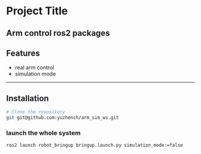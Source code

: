 # Project Title

Arm control ros2 packages 
---

## Features
- real arm control 
- simulation mode 

---

## Installation
```bash
# Clone the repository
git git@github.com:yuzhench/arm_sim_ws.git

```

### launch the whole system 
```bash 
ros2 launch robot_bringup bringup.launch.py simulation_mode:=false 
```



 